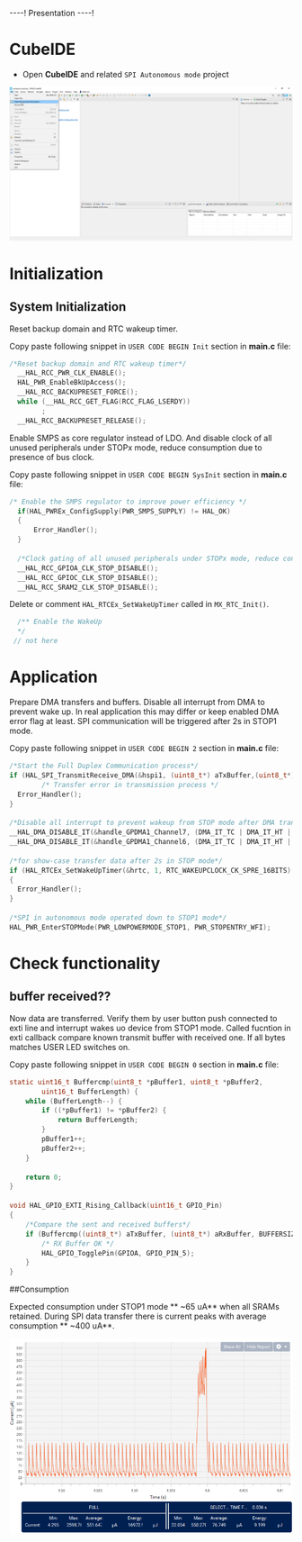 ----!
Presentation
----!

# CubeIDE
- Open **CubeIDE** and related `SPI Autonomous mode` project

![image](./img/open_project.png)

# Initialization
## System Initialization
Reset backup domain and RTC wakeup timer.

Copy paste following snippet in `USER CODE BEGIN Init` section in **main.c** file:

```c
/*Reset backup domain and RTC wakeup timer*/
  __HAL_RCC_PWR_CLK_ENABLE();
  HAL_PWR_EnableBkUpAccess();
  __HAL_RCC_BACKUPRESET_FORCE();
  while (__HAL_RCC_GET_FLAG(RCC_FLAG_LSERDY))
		;
  __HAL_RCC_BACKUPRESET_RELEASE();
```

Enable SMPS as core regulator instead of LDO. 
And disable clock of all unused peripherals under STOPx mode, reduce consumption due to presence of bus clock.

Copy paste following snippet in `USER CODE BEGIN SysInit` section in **main.c** file:

```c
/* Enable the SMPS regulator to improve power efficiency */
  if(HAL_PWREx_ConfigSupply(PWR_SMPS_SUPPLY) != HAL_OK)
  {
	  Error_Handler();
  }

  /*Clock gating of all unused peripherals under STOPx mode, reduce consumption due to presence of bus clock*/
  __HAL_RCC_GPIOA_CLK_STOP_DISABLE();
  __HAL_RCC_GPIOC_CLK_STOP_DISABLE();
  __HAL_RCC_SRAM2_CLK_STOP_DISABLE();
```

Delete or comment `HAL_RTCEx_SetWakeUpTimer` called in `MX_RTC_Init()`.
```c
  /** Enable the WakeUp
  */
 // not here
```

# Application
Prepare DMA transfers and buffers. Disable all interrupt from DMA to prevent wake up. 
In real application this may differ or keep enabled DMA error flag at least.
SPI communication will be triggered after 2s in STOP1 mode.

Copy paste following snippet in `USER CODE BEGIN 2` section in **main.c** file:

```c
/*Start the Full Duplex Communication process*/
if (HAL_SPI_TransmitReceive_DMA(&hspi1, (uint8_t*) aTxBuffer,(uint8_t*) aRxBuffer, BUFFERSIZE) != HAL_OK) {
  		/* Transfer error in transmission process */
  Error_Handler();
}
  
/*Disable all interrupt to prevent wakeup from STOP mode after DMA transfer*/
__HAL_DMA_DISABLE_IT(&handle_GPDMA1_Channel7, (DMA_IT_TC | DMA_IT_HT | DMA_IT_DTE | DMA_IT_ULE | DMA_IT_USE | DMA_IT_TO));
__HAL_DMA_DISABLE_IT(&handle_GPDMA1_Channel6, (DMA_IT_TC | DMA_IT_HT | DMA_IT_DTE | DMA_IT_ULE | DMA_IT_USE | DMA_IT_TO));

/*for show-case transfer data after 2s in STOP mode*/
if (HAL_RTCEx_SetWakeUpTimer(&hrtc, 1, RTC_WAKEUPCLOCK_CK_SPRE_16BITS) != HAL_OK)
{
  Error_Handler();
}
  
/*SPI in autonomous mode operated down to STOP1 mode*/
HAL_PWR_EnterSTOPMode(PWR_LOWPOWERMODE_STOP1, PWR_STOPENTRY_WFI);
```

# Check functionality

## buffer received??
Now data are transferred. Verify them by user button push connected to exti line and interrupt wakes uo device from STOP1 mode.
Called fucntion in exti callback compare known transmit buffer with received one. If all bytes matches USER LED switches on.

Copy paste following snippet in `USER CODE BEGIN 0` section in **main.c** file:
```c
static uint16_t Buffercmp(uint8_t *pBuffer1, uint8_t *pBuffer2,
		uint16_t BufferLength) {
	while (BufferLength--) {
		if ((*pBuffer1) != *pBuffer2) {
			return BufferLength;
		}
		pBuffer1++;
		pBuffer2++;
	}

	return 0;
}

void HAL_GPIO_EXTI_Rising_Callback(uint16_t GPIO_Pin)
{
	/*Compare the sent and received buffers*/
	if (Buffercmp((uint8_t*) aTxBuffer, (uint8_t*) aRxBuffer, BUFFERSIZE) == 0) {
		/* RX Buffer OK */
		HAL_GPIO_TogglePin(GPIOA, GPIO_PIN_5);
	}
}
```

##Consumption

Expected consumption under STOP1 mode ** ~65 uA** when all SRAMs retained. During SPI data transfer there is current peaks with average consumption ** ~400 uA**.

![image](./img/consumption.png)
